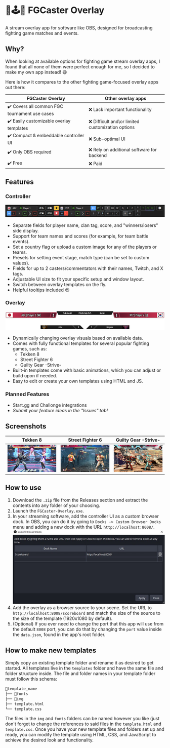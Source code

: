 
# 🥊🕹️🎥 FGCaster Overlay

A stream overlay app for software like OBS, designed for broadcasting fighting game matches and events.

## Why?

When looking at available options for fighting game stream overlay apps, I found that all none of them were perfect enough for me, so I decided to make my own app instead! 😄 

Here is how it compares to the other fighting game-focused overlay apps out there:

FGCaster Overlay  | Other overlay apps
------------- | -------------
✔️ Covers all common FGC tournament use cases | ❌ Lack important functionality
✔️ Easily customizable overlay templates | ❌ Difficult and\or limited customization options
✔️ Compact & embeddable controller UI | ❌ Sub-optimal UI
✔️ Only OBS required | ❌ Rely on additional software for backend
✔️ Free | ❌ Paid

## Features
### Controller
![Controller Screenshot](static/img/controller.png)
* Separate fields for player name, clan tag, score, and "winners/losers" side display.
* Support for team names and scores (for example, for team battle events).
* Set a country flag or upload a custom image for any of the players or teams.
* Presets for setting event stage, match type (can be set to custom values).
* Fields for up to 2 casters/commentators with their names, Twitch, and X tags.
* Adjustable UI size to fit your specific setup and window layout.
* Switch between overlay templates on the fly.
* Helpful tooltips included 😉
### Overlay
![Overlay Screenshot](static/img/overlay.png)
* Dynamically changing overlay visuals based on available data.
* Comes with fully functional templates for several popular fighting games, such as:
	* Tekken 8
	* Street Fighter 6
	* Guilty Gear -Strive-
* Built-in templates come with basic animations, which you can adjust or build upon if needed.
* Easy to edit or create your own templates using HTML and JS.
### Planned Features
* Start.gg and Challonge integrations
* _Submit your feature ideas in the "Issues" tab!_

## Screenshots
| Tekken 8  | Street Fighter 6 | Guilty Gear -Strive- |
| ------------- |:-------------:|:-------------:|
| ![Screenshot - T8](static/img/example_T8.png) | ![Screenshot - SF6](static/img/example_SF6.png) | ![Screenshot - GGST](static/img/example_GGST.png) |

## How to use
1. Download the `.zip` file from the Releases section and extract the contents into any folder of your choosing.
2. Launch the `FGCaster-Overlay.exe`.
3. In your streaming software, add the controller UI as a custom browser dock. In OBS, you can do it by going to `Docks -> Custom Browser Docks` menu and adding a new dock with the URL `http://localhost:8008/`.
![OBS Custom Dock Example](static/img/OBS_custom_dock.jpg)
4. Add the overlay as a browser source to your scene. Set the URL to `http://localhost:8008/scoreboard` and match the size of the source to the size of the template (1920x1080 by default).
5. (Optional) If you ever need to change the port that this app will use from the default `8008` port, you can do that by changing the `port` value inside the `data.json`, found in the app's root folder.

## How to make new templates
Simply copy an existing template folder and rename it as desired to get started. All templates live in the `templates` folder and have the same file and folder structure inside. The file and folder names in your template folder must follow this schema:
```
📁template_name
├── 📁fonts
├── 📁img
├── template.html
└── template.css
```
The files in the `img` and `fonts` folders can be named however you like (just don't forget to change the references to said files in the `template.html` and `template.css`.
Once you have your new template files and folders set up and ready, you can modify the template using HTML, CSS, and JavaScript to achieve the desired look and functionality.
